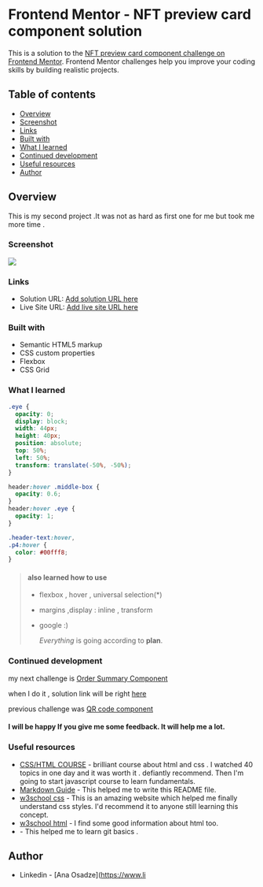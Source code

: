 # Frontend Mentor - NFT preview card component solution

This is a solution to the [NFT preview card component challenge on Frontend Mentor](https://www.frontendmentor.io/challenges/nft-preview-card-component-SbdUL_w0U). Frontend Mentor challenges help you improve your coding skills by building realistic projects.

## Table of contents

- [Overview](#overview)
- [Screenshot](#screenshot)
- [Links](#links)
- [Built with](#built-with)
- [What I learned](#what-i-learned)
- [Continued development](#continued-development)
- [Useful resources](#useful-resources)
- [Author](#author)

## Overview

This is my second project .It was not as hard as first one for me but took me more time .

### Screenshot

![](https://cdn.glitch.global/92967fbf-0009-4d39-8ef8-6653036943c8/screenshot.JPG?v=1655979475501)

### Links

- Solution URL: [Add solution URL here](https://glitch.com/edit/#!/glen-candied-guardian)
- Live Site URL: [Add live site URL here](https://glen-candied-guardian.glitch.me)

### Built with

- Semantic HTML5 markup
- CSS custom properties
- Flexbox
- CSS Grid

### What I learned

```css
.eye {
  opacity: 0;
  display: block;
  width: 44px;
  height: 40px;
  position: absolute;
  top: 50%;
  left: 50%;
  transform: translate(-50%, -50%);
}
```

```css
header:hover .middle-box {
  opacity: 0.6;
}
header:hover .eye {
  opacity: 1;
}
```

```css
.header-text:hover,
.p4:hover {
  color: #00fff8;
}
```

> #### also learned how to use
>
> - flexbox , hover , universal selection(\*)
> - margins ,display : inline , transform
> - google :)
>
>   _Everything_ is going according to **plan**.

### Continued development

my next challenge is [Order Summary Component](https://www.figma.com/file/6p3ofsbwTEuB4gJFgqr3KV/order-summary-component?node-id=0%3A82)

when I do it , solution link will be right [here]()

previous challenge was [ QR code component](https://github.com/anaosadze/QR-code-component.git)

#### I will be happy If you give me some feedback. It will help me a lot.

### Useful resources

- [CSS/HTML COURSE](https://www.udemy.com/course/design-and-develop-a-killer-website-with-html5-and-css3/) - brilliant course about html and css . I watched 40 topics in one day and it was worth it . defiantly recommend. Then I'm going to start javascript course to learn fundamentals.
- [Markdown Guide](https://www.markdownguide.org/basic-syntax/) - This helped me to write this README file.
- [w3school css](https://www.w3schools.com/css/css_syntax.asp) - This is an amazing website which helped me finally understand css styles. I'd recommend it to anyone still learning this concept.
- [w3school html](https://www.w3schools.com/html/html_intro.asp) - I find some good information about html too.
- [](https://www.youtube.com/watch?v=USjZcfj8yxE) - This helped me to learn git basics .

## Author

- Linkedin - [Ana Osadze](https://www.li
